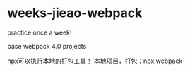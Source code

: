 # weeks-jieao-webpack
practice once a week!



base webpack 4.0 projects



npx可以执行本地的打包工具！
本地项目，打包：npx webpack

